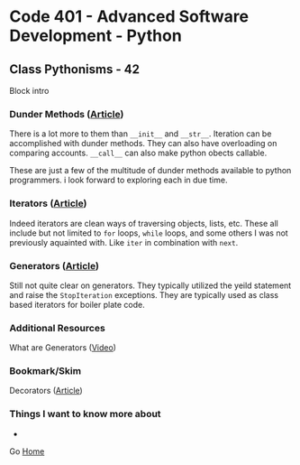 # Code 401 - Advanced Software Development - Python

## Class Pythonisms - 42

Block intro

<!-- > An investment in knowledge pays the best interest. –  Benjamin Franklin -->


### Dunder Methods ([Article](https://dbader.org/blog/python-dunder-methods))

There is a lot more to them than ```__init__``` and ```__str__```. Iteration can be accomplished with dunder methods. They can also have overloading on comparing accounts. ```__call__``` can also make python obects callable. 

These are just a few of the multitude of dunder methods available to python programmers. i look forward to exploring each in due time.

### Iterators ([Article](https://dbader.org/blog/python-iterators))

Indeed iterators are clean ways of traversing objects, lists, etc. These all include but not limited to ```for``` loops, ```while``` loops, and some others I was not previously aquainted with. Like ```iter``` in combination with ```next```.

### Generators ([Article](https://dbader.org/blog/python-generators))

Still not quite clear on generators. They typically utilized the yeild statement and raise the ```StopIteration``` exceptions. They are typically used as class based iterators for boiler plate code.

### Additional Resources

What are Generators ([Video](https://realpython.com/lessons/what-are-python-generators/))

### Bookmark/Skim

Decorators ([Article](https://realpython.com/primer-on-python-decorators/))

### Things I want to know more about

* 

Go [Home](index.md)